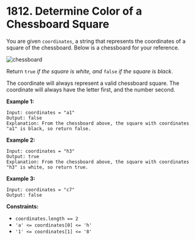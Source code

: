 # 1812. Determine Color of a Chessboard Square

You are given `coordinates`, a string that represents the coordinates of a square of the chessboard. Below is a chessboard for your reference.

![chessboard](https://assets.leetcode.com/uploads/2021/02/19/screenshot-2021-02-20-at-22159-pm.png)

Return `true` *if the square is white, and* `false` *if the square is black*.

The coordinate will always represent a valid chessboard square. The  coordinate will always have the letter first, and the number second.

**Example 1:**

```()
Input: coordinates = "a1"
Output: false
Explanation: From the chessboard above, the square with coordinates "a1" is black, so return false.
```

**Example 2:**

```()
Input: coordinates = "h3"
Output: true
Explanation: From the chessboard above, the square with coordinates "h3" is white, so return true.
```

**Example 3:**

```()
Input: coordinates = "c7"
Output: false
```

**Constraints:**

- `coordinates.length == 2`
- `'a' <= coordinates[0] <= 'h'`
- `'1' <= coordinates[1] <= '8'`
